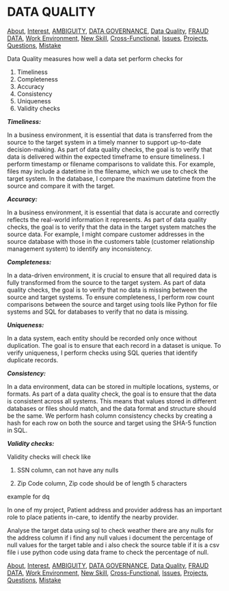# DATA QUALITY

<!-- TOC -->
[About](https://github.com/bathai420/interview_data_quality/blob/main/About/README.md),
[Interest](https://github.com/bathai420/interview_data_quality/blob/main/Interest/README.md),
[AMBIGUITY](https://github.com/bathai420/interview_data_quality/blob/main/Ambiguity/README.md),
[DATA GOVERNANCE](https://github.com/bathai420/interview_data_quality/blob/main/DataGovernance/README.md),
[Data Quality](https://github.com/bathai420/interview_data_quality/blob/main/DataQuality/README.md), 
[FRAUD DATA](https://github.com/bathai420/interview_data_quality/blob/main/FraudData/README.md),
[Work Environment](https://github.com/bathai420/interview_data_quality/blob/main/WorkEnvironment/README.md),
[New Skill](https://github.com/bathai420/interview_data_quality/blob/main/NewSkill/README.md),
[Cross-Functional](https://github.com/bathai420/interview_data_quality/blob/main/CrossFunctional/README.md),
[Issues](https://github.com/bathai420/interview_data_quality/blob/main/Issues/README.md),
[Projects](https://github.com/bathai420/interview_data_quality/blob/main/Projects/README.md),
[Questions](https://github.com/bathai420/interview_data_quality/blob/main/Questions/README.md),
[Mistake](https://github.com/bathai420/interview_data_quality/blob/main/Mistake/README.md)

Data Quality measures how well a data set perform checks for
 
1) Timeliness
2) Completeness
3) Accuracy
4) Consistency
5) Uniqueness
6) Validity checks

**_Timeliness:_**

In a business environment, it is essential that data is transferred from the source to the target system in a timely manner to support up-to-date decision-making. As part of data quality checks, the goal is to verify that data is delivered within the expected timeframe to ensure timeliness. I perform timestamp or filename comparisons to validate this. For example, files may include a datetime in the filename, which we use to check the target system. In the database, I compare the maximum datetime from the source and compare it with the target.

**_Accuracy:_**

In a business environment, it is essential that data is accurate and correctly reflects the real-world information it represents. As part of data quality checks, the goal is to verify that the data in the target system matches the source data. For example, I might compare customer addresses in the source database with those in the customers table (customer relationship management system) to identify any inconsistency.

**_Completeness:_**

In a data-driven environment, it is crucial to ensure that all required data is fully transformed from the source to the target system. As part of data quality checks, the goal is to verify that no data is missing between the source and target systems. To ensure completeness, I perform row count comparisons between the source and target using tools like Python for file systems and SQL for databases to verify that no data is missing.

**_Uniqueness:_**

In a data system, each entity should be recorded only once without duplication. The goal is to ensure that each record in a dataset is unique. To verify uniqueness, I perform checks using SQL queries that identify duplicate records.

**_Consistency:_**

In a data environment, data can be stored in multiple locations, systems, or formats. As part of a data quality check, the goal is to ensure that the data is consistent across all systems. This means that values stored in different databases or files should match, and the data format and structure should be the same. We perform hash column consistency checks by creating a hash for each row on both the source and target using the SHA-5 function in SQL.

**_Validity checks:_**

Validity checks will check like

1) SSN column, can not have any nulls

2) Zip Code column, Zip code should be of length 5 characters

example for dq

In one of my project, Patient address and provider address has an important role to place patients in-care, to identify the nearby provider.

Analyse the target data using sql to check weather there are any nulls for the address column if i find any null values i document the percentage of null values for the target table and i also check the source table if it is a csv file i use python code using data frame to check the percentage of null.

[About](https://github.com/bathai420/interview_data_quality/blob/main/About/README.md),
[Interest](https://github.com/bathai420/interview_data_quality/blob/main/Interest/README.md),
[AMBIGUITY](https://github.com/bathai420/interview_data_quality/blob/main/Ambiguity/README.md),
[DATA GOVERNANCE](https://github.com/bathai420/interview_data_quality/blob/main/DataGovernance/README.md),
[Data Quality](https://github.com/bathai420/interview_data_quality/blob/main/DataQuality/README.md), 
[FRAUD DATA](https://github.com/bathai420/interview_data_quality/blob/main/FraudData/README.md),
[Work Environment](https://github.com/bathai420/interview_data_quality/blob/main/WorkEnvironment/README.md),
[New Skill](https://github.com/bathai420/interview_data_quality/blob/main/NewSkill/README.md),
[Cross-Functional](https://github.com/bathai420/interview_data_quality/blob/main/CrossFunctional/README.md),
[Issues](https://github.com/bathai420/interview_data_quality/blob/main/Issues/README.md),
[Projects](https://github.com/bathai420/interview_data_quality/blob/main/Projects/README.md),
[Questions](https://github.com/bathai420/interview_data_quality/blob/main/Questions/README.md),
[Mistake](https://github.com/bathai420/interview_data_quality/blob/main/Mistake/README.md)
